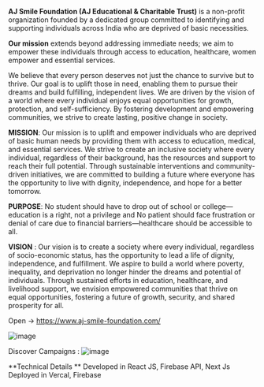 **AJ Smile Foundation (AJ Educational & Charitable Trust)** is a non-profit organization founded by a dedicated group committed to identifying and supporting individuals across India who are deprived of basic necessities.

**Our mission** extends beyond addressing immediate needs; we aim to empower these individuals through access to education, healthcare, women empower and essential services.

We believe that every person deserves not just the chance to survive but to thrive. Our goal is to uplift those in need, enabling them to pursue their dreams and build fulfilling, independent lives. We are driven by the vision of a world where every individual enjoys equal opportunities for growth, protection, and self-sufficiency. By fostering development and empowering communities, we strive to create lasting, positive change in society.

   
**MISSION**: Our mission is to uplift and empower individuals who are deprived of basic human needs by providing them with access to education, medical, and essential services. We strive to create an inclusive society where every individual, regardless of their background, has the resources and support to reach their full potential. Through sustainable interventions and community-driven initiatives, we are committed to building a future where everyone has the opportunity to live with dignity, independence, and hope for a better tomorrow.

**PURPOSE**: No student should have to drop out of school or college—education is a right, not a privilege and No patient should face frustration or denial of care due to financial barriers—healthcare should be accessible to all.

**VISION** : Our vision is to create a society where every individual, regardless of socio-economic status, has the opportunity to lead a life of dignity, independence, and fulfillment. We aspire to build a world where poverty, inequality, and deprivation no longer hinder the dreams and potential of individuals. Through sustained efforts in education, healthcare, and livelihood support, we envision empowered communities that thrive on equal opportunities, fostering a future of growth, security, and shared prosperity for all.

Open -> https://www.aj-smile-foundation.com/

![image](https://github.com/user-attachments/assets/6f99e423-2cbc-40f8-b7d0-d45bc031eaa0)

Discover Campaigns : 
![image](https://github.com/user-attachments/assets/73b0da5c-b8ec-4335-a7a7-c63ce02e0c73)


**Technical Details **
Developed in React JS, Firebase API, Next Js
Deployed in Vercal, Firebase 

